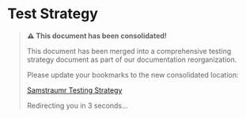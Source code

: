 # Test Strategy

> **⚠️ This document has been consolidated!**
>
> This document has been merged into a comprehensive testing strategy document as part of our documentation reorganization.
>
> Please update your bookmarks to the new consolidated location:
>
> [Samstraumr Testing Strategy](testing-strategy.md)
>
> Redirecting you in 3 seconds...
